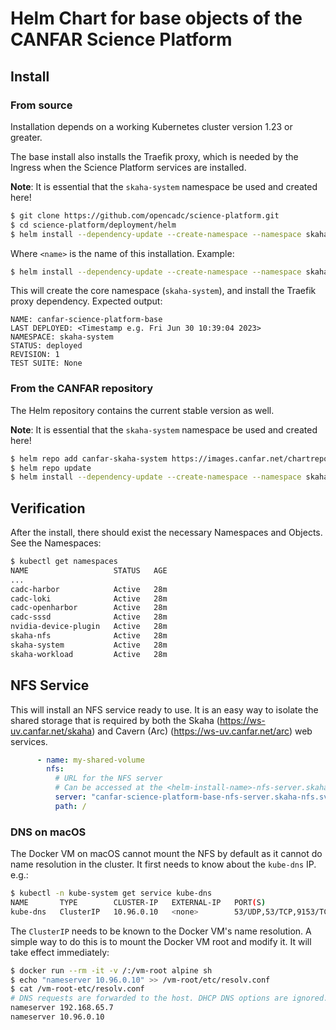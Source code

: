 # Helm Chart for base objects of the CANFAR Science Platform

## Install

### From source

Installation depends on a working Kubernetes cluster version 1.23 or greater.

The base install also installs the Traefik proxy, which is needed by the Ingress when the Science Platform services are installed.

**Note**: It is essential that the `skaha-system` namespace be used and created here!

```sh
$ git clone https://github.com/opencadc/science-platform.git
$ cd science-platform/deployment/helm
$ helm install --dependency-update --create-namespace --namespace skaha-system <name> ./base
```

Where `<name>` is the name of this installation.  Example:
```sh
$ helm install --dependency-update --create-namespace --namespace skaha-system canfar-science-platform-base ./base
```
This will create the core namespace (`skaha-system`), and install the Traefik proxy dependency.  Expected output:
```
NAME: canfar-science-platform-base
LAST DEPLOYED: <Timestamp e.g. Fri Jun 30 10:39:04 2023>
NAMESPACE: skaha-system
STATUS: deployed
REVISION: 1
TEST SUITE: None
```

### From the CANFAR repository

The Helm repository contains the current stable version as well.

**Note**: It is essential that the `skaha-system` namespace be used and created here!

```sh
$ helm repo add canfar-skaha-system https://images.canfar.net/chartrepo/skaha-system
$ helm repo update
$ helm install --dependency-update --create-namespace --namespace skaha-system canfar-science-platform-base canfar-skaha-system/base
```

## Verification

After the install, there should exist the necessary Namespaces and Objects.  See the Namespaces:

```sh
$ kubectl get namespaces
NAME                   STATUS   AGE
...
cadc-harbor            Active   28m
cadc-loki              Active   28m
cadc-openharbor        Active   28m
cadc-sssd              Active   28m
nvidia-device-plugin   Active   28m
skaha-nfs              Active   28m
skaha-system           Active   28m
skaha-workload         Active   28m
```

## NFS Service

This will install an NFS service ready to use.  It is an easy way to isolate the shared storage that is required by both the Skaha (https://ws-uv.canfar.net/skaha) and Cavern (Arc) (https://ws-uv.canfar.net/arc) web services.

```yaml
      - name: my-shared-volume
        nfs: 
          # URL for the NFS server
          # Can be accessed at the <helm-install-name>-nfs-server.skaha-nfs.svc.cluster.local hostname.
          server: "canfar-science-platform-base-nfs-server.skaha-nfs.svc.cluster.local" # Change this!
          path: /
```

### DNS on macOS

The Docker VM on macOS cannot mount the NFS by default as it cannot do name resolution in the cluster.  It first needs to know about the `kube-dns` IP.  e.g.:

```sh
$ kubectl -n kube-system get service kube-dns
NAME       TYPE        CLUSTER-IP   EXTERNAL-IP   PORT(S)                  AGE
kube-dns   ClusterIP   10.96.0.10   <none>        53/UDP,53/TCP,9153/TCP   4d23h
```

The `ClusterIP` needs to be known to the Docker VM's name resolution.  A simple way to do this is to mount the Docker VM root and modify it.  It will take effect immediately:

```sh
$ docker run --rm -it -v /:/vm-root alpine sh
$ echo "nameserver 10.96.0.10" >> /vm-root/etc/resolv.conf
$ cat /vm-root-etc/resolv.conf
# DNS requests are forwarded to the host. DHCP DNS options are ignored.
nameserver 192.168.65.7
nameserver 10.96.0.10
```

